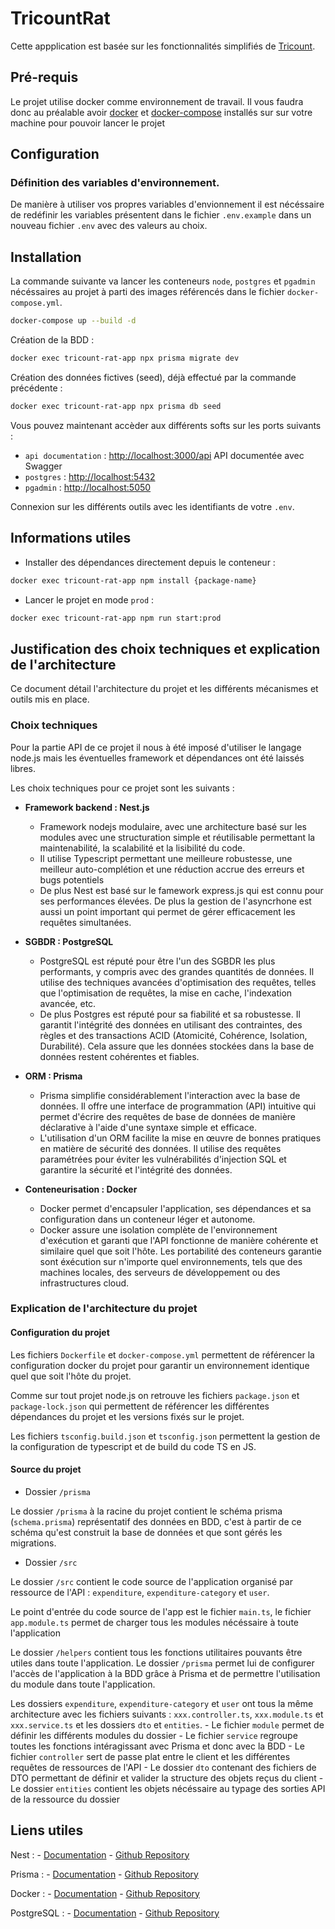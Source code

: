 # TricountRat

Cette appplication est basée sur les fonctionnalités simplifiés de [Tricount](https://www.tricount.com/fr/faire-les-comptes-entre-amis).

## Pré-requis

Le projet utilise docker comme environnement de travail.
Il vous faudra donc au préalable avoir [docker](https://docs.docker.com/engine/install/) et [docker-compose](https://docs.docker.com/compose/install/) installés sur sur votre machine pour pouvoir lancer le projet

## Configuration

### Définition des variables d'environnement.

De manière à utiliser vos propres variables d'envionnement il est nécéssaire de redéfinir les variables présentent dans le fichier `.env.example` dans un nouveau fichier `.env` avec des valeurs au choix.

## Installation

La commande suivante va lancer les conteneurs `node`, `postgres` et `pgadmin` nécéssaires au projet à parti des images référencés dans le fichier `docker-compose.yml`.

```bash
docker-compose up --build -d
```

Création de la BDD : 

```bash
docker exec tricount-rat-app npx prisma migrate dev
```

Création des données fictives (seed), déjà effectué par la commande précédente : 

```bash
docker exec tricount-rat-app npx prisma db seed
```

Vous pouvez maintenant accèder aux différents softs sur les ports suivants : 

- `api documentation` : [http://localhost:3000/api](http://localhost:3000/api) API documentée avec Swagger
- `postgres` : [http://localhost:5432](http://localhost:5432) 
- `pgadmin` : [http://localhost:5050](http://localhost:5050)

Connexion sur les différents outils avec les identifiants de votre `.env`.

## Informations utiles

- Installer des dépendances directement depuis le conteneur : 

```bash
docker exec tricount-rat-app npm install {package-name}
```

- Lancer le projet en mode `prod` : 

```bash
docker exec tricount-rat-app npm run start:prod
```

## Justification des choix techniques et explication de l'architecture

Ce document détail l'architecture du projet et les différents mécanismes et outils mis en place. 

### Choix techniques

Pour la partie API de ce projet il nous à été imposé d'utiliser le langage node.js mais les éventuelles framework et dépendances ont été laissés libres.

Les choix techniques pour ce projet sont les suivants : 

- **Framework backend : Nest.js**
    - Framework nodejs modulaire, avec une architecture basé sur les modules avec une structuration simple et réutilisable permettant la maintenabilité, la scalabilité et la lisibilité du code.
    - Il utilise Typescript permettant une meilleure robustesse, une meilleur auto-complétion et une réduction accrue des erreurs et bugs potentiels
    - De plus Nest est basé sur le famework express.js qui est connu pour ses performances élevées. De plus la gestion de l'asyncrhone est aussi un point important qui permet de gérer efficacement les requêtes simultanées.

- **SGBDR : PostgreSQL**
    - PostgreSQL est réputé pour être l'un des SGBDR les plus performants, y compris avec des grandes quantités de données. Il utilise des techniques avancées d'optimisation des requêtes, telles que l'optimisation de requêtes, la mise en cache, l'indexation avancée, etc.
    - De plus Postgres est réputé pour sa fiabilité et sa robustesse. Il garantit l'intégrité des données en utilisant des contraintes, des règles et des transactions ACID (Atomicité, Cohérence, Isolation, Durabilité). Cela assure que les données stockées dans la base de données restent cohérentes et fiables.

- **ORM : Prisma**
    - Prisma simplifie considérablement l'interaction avec la base de données. Il offre une interface de programmation (API) intuitive qui permet d'écrire des requêtes de base de données de manière déclarative à l'aide d'une syntaxe simple et efficace.
    - L'utilisation d'un ORM facilite la mise en œuvre de bonnes pratiques en matière de sécurité des données. Il utilise des requêtes paramétrées pour éviter les vulnérabilités d'injection SQL et garantire la sécurité et l'intégrité des données. 

- **Conteneurisation : Docker**
    - Docker permet d'encapsuler l'application, ses dépendances et sa configuration dans un conteneur léger et autonome.
    - Docker assure une isolation complète de l'environnement d'exécution et garanti que l'API fonctionne de manière cohérente et similaire quel que soit l'hôte. Les portabilité des conteneurs garantie sont éxécution sur n'importe quel environnements, tels que des machines locales, des serveurs de développement ou des infrastructures cloud.


### Explication de l'architecture du projet

#### Configuration du projet

Les fichiers `Dockerfile` et `docker-compose.yml` permettent de référencer la configuration docker du projet pour garantir un environnement identique quel que soit l'hôte du projet.

Comme sur tout projet node.js on retrouve les fichiers `package.json` et `package-lock.json` qui permettent de référencer les différentes dépendances du projet et les versions fixés sur le projet.

Les fichiers `tsconfig.build.json` et `tsconfig.json` permettent la gestion de la configuration de typescript et de build du code TS en JS.

#### Source du projet

- Dossier `/prisma`

Le dossier `/prisma` à la racine du projet contient le schéma prisma (`schema.prisma`) représentatif des données en BDD, c'est à partir de ce schéma qu'est construit la base de données et que sont gérés les migrations.

- Dossier `/src`

Le dossier `/src` contient le code source de l'application organisé par ressource de l'API : `expenditure`, `expenditure-category` et `user`.

Le point d'entrée du code source de l'app est le fichier `main.ts`, le fichier `app.module.ts` permet de charger tous les modules nécéssaire à toute l'application

Le dossier `/helpers` contient tous les fonctions utilitaires pouvants être utiles dans toute l'application.
Le dossier `/prisma` permet lui de configurer l'accès de l'application à la BDD grâce à Prisma et de permettre l'utilisation du module dans toute l'application. 

Les dossiers `expenditure`, `expenditure-category` et `user` ont tous la même architecture avec les fichiers suivants : `xxx.controller.ts`, `xxx.module.ts` et `xxx.service.ts` et les dossiers `dto` et `entities`. 
    - Le fichier `module` permet de définir les différents modules du dossier
    - Le fichier `service` regroupe toutes les fonctions intéragissant avec Prisma et donc avec la BDD
    - Le fichier `controller` sert de passe plat entre le client et les différentes requêtes de ressources de l'API
    - Le dossier `dto` contenant des fichiers de DTO permettant de définir et valider la structure des objets reçus du client
    - Le dossier `entities` contient les objets nécéssaire au typage des sorties API de la ressource du dossier

## Liens utiles

Nest : 
    - [Documentation](https://docs.nestjs.com/)
    - [Github Repository](https://github.com/nestjs/nest)

Prisma :
    - [Documentation](https://www.prisma.io/docs)
    - [Github Repository](https://github.com/prisma/prisma)

Docker : 
    - [Documentation](https://docs.docker.com/) 
    - [Github Repository](https://github.com/docker)

PostgreSQL : 
    - [Documentation](https://www.postgresql.org/docs/current/)
    - [Github Repository](https://github.com/postgres/postgres)
